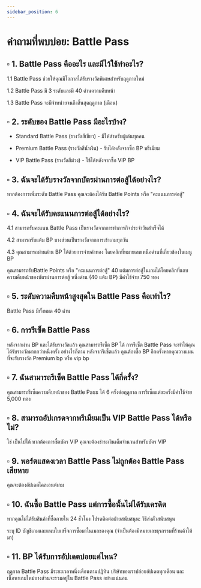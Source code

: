 ```yaml
---
sidebar_position: 6
---
```


#  คำถามที่พบบ่อย: Battle Pass

## ▫️ 1. Battle Pass คืออะไร และมีไว้ใช้ทำอะไร?

1.1 Battle Pass ช่วยให้คุณมีโอกาสได้รับรางวัลพิเศษสำหรับฤดูกาลใหม่ 

1.2 Battle Pass มี 3 ระดับและมี 40 ด่านความคืบหน้า 

1.3 Battle Pass จะมีจำหน่ายจนถึงสิ้นสุดฤดูกาล (เดือน)


## ▫️ 2. ระดับของ Battle Pass มีอะไรบ้าง?

- Standard Battle Pass (รางวัลสีเขียว) - มีให้สำหรับผู้เล่นทุกคน

- Premium Battle Pass (รางวัลสีน้ำเงิน) - รับได้หลังจากซื้อ BP พรีเมียม

- VIP Battle Pass (รางวัลสีม่วง) - ใช้ได้หลังจากซื้อ VIP BP


## ▫️ 3. ฉันจะได้รับรางวัลจากบัตรผ่านการต่อสู้ได้อย่างไร?

หากต้องการเพิ่มระดับ Battle Pass คุณจะต้องได้รับ Battle Points หรือ "คะแนนการต่อสู้"


## ▫️ 4. ฉันจะได้รับคะแนนการต่อสู้ได้อย่างไร?

4.1 สามารถรับคะแนน Battle Pass เป็นรางวัลจากการทำภารกิจประจำวันสำเร็จได้ 

4.2 สามารถรับแต้ม BP บางส่วนเป็นรางวัลจากการเข้าเกมทุกวัน

4.3 คุณสามารถผ่านด่าน BP ได้ด้วยการจ่ายค่าทอง โดยคลิกที่หมายเลขเหนือด่านที่เกี่ยวข้องในเมนู BP

คุณสามารถรับBattle Points หรือ "คะแนนการต่อสู้" 40 แต้มการต่อสู้ในเกมได้โดยคลิกที่แถบความคืบหน้าของบัตรผ่านการต่อสู้ หนึ่งด่าน (40 แต้ม BP) มีค่าใช้จ่าย 750 ทอง


## ▫️ 5. ระดับความคืบหน้าสูงสุดใน Battle Pass คือเท่าไร?

Battle Pass มีทั้งหมด 40 ด่าน


## ▫️ 6. การรีเซ็ต Battle Pass

หลังจากผ่าน BP และได้รับรางวัลแล้ว คุณสามารถรีเซ็ต BP ได้ การรีเซ็ต Battle Pass จะทำให้คุณได้รับรางวัลมากกว่าหนึ่งครั้ง อย่างไรก็ตาม หลังจากรีเซ็ตแล้ว คุณต้องซื้อ BP อีกครั้งหากคุณวางแผนที่จะรับรางวัล Premium bp หรือ vip bp


## ▫️ 7. ฉันสามารถรีเซ็ต Battle Pass ได้กี่ครั้ง?

คุณสามารถรีเซ็ตความคืบหน้าของ Battle Pass ได้ 6 ครั้งต่อฤดูกาล การรีเซ็ตแต่ละครั้งมีค่าใช้จ่าย 5,000 ทอง


## ▫️ 8. สามารถอัปเกรดจากพรีเมียมเป็น VIP Battle Pass ได้หรือไม่?

ใช่ เป็นไปได้ หากต้องการซื้อบัตร VIP คุณจะต้องชำระเงินเต็มจำนวนสำหรับบัตร VIP


## ▫️ 9. พอร์ตแสดงเวลา Battle Pass ไม่ถูกต้อง Battle Pass เสียหาย

คุณจะต้องอัปเดตไคลเอนต์เกม


## ▫️ 10. ฉันซื้อ Battle Pass แต่การซื้อนั้นไม่ได้รับเครดิต

หากคุณไม่ได้รับสินค้าที่ซื้อภายใน 24 ชั่วโมง โปรดติดต่อฝ่ายสนับสนุน: วิธีส่งตั๋วสนับสนุน

ระบุ ID บัญชีเกมและแนบใบเสร็จการซื้อมาในเมลของคุณ (จำเป็นต้องมีหมายเลขธุรกรรมที่ร้านค้าให้มา)


## ▫️ 11. BP ได้รับการอัปเดตบ่อยแค่ไหน?

ฤดูกาล Battle Pass มีระยะเวลาหนึ่งเดือนตามปฏิทิน บริษัทของเราปล่อยอัปเดตทุกเดือน และเนื้อหาเกมใหม่บางส่วนจะรวมอยู่ใน Battle Pass อย่างแน่นอน